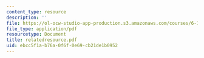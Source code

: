 ```yaml
---
content_type: resource
description: ''
file: https://ol-ocw-studio-app-production.s3.amazonaws.com/courses/6-111-introductory-digital-systems-laboratory-spring-2006/ebcc5f1ab76a0f6f0e69cb21de1b0952_relatedresource.pdf
file_type: application/pdf
resourcetype: Document
title: relatedresource.pdf
uid: ebcc5f1a-b76a-0f6f-0e69-cb21de1b0952
---
```

